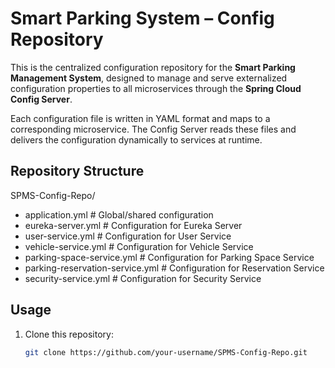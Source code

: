 # Smart Parking System – Config Repository

This is the centralized configuration repository for the **Smart Parking Management System**, designed to manage and serve externalized configuration properties to all microservices through the **Spring Cloud Config Server**.

Each configuration file is written in YAML format and maps to a corresponding microservice. The Config Server reads these files and delivers the configuration dynamically to services at runtime.

## Repository Structure

SPMS-Config-Repo/
- application.yml # Global/shared configuration
- eureka-server.yml # Configuration for Eureka Server
- user-service.yml # Configuration for User Service
- vehicle-service.yml # Configuration for Vehicle Service
- parking-space-service.yml # Configuration for Parking Space Service
- parking-reservation-service.yml # Configuration for Reservation Service
- security-service.yml # Configuration for Security Service

## Usage

1. Clone this repository:
   ```bash
   git clone https://github.com/your-username/SPMS-Config-Repo.git
